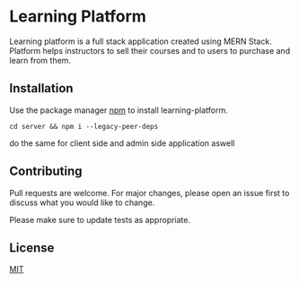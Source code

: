 # Learning Platform

Learning platform is a full stack application created using MERN Stack.
Platform helps instructors to sell their courses and to users to purchase and learn from them.

## Installation

Use the package manager [npm](https://nodejs.org/en/download/) to install learning-platform.

```terminal
cd server && npm i --legacy-peer-deps
```

do the same for client side and admin side application aswell

## Contributing

Pull requests are welcome. For major changes, please open an issue first
to discuss what you would like to change.

Please make sure to update tests as appropriate.

## License

[MIT](https://choosealicense.com/licenses/mit/)
